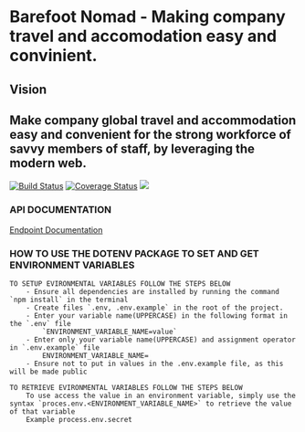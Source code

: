 # Barefoot Nomad - Making company travel and accomodation easy and convinient.

## Vision

Make company global travel and accommodation easy and convenient for the strong workforce of savvy members of staff, by leveraging the modern web.
---

[![Build Status](https://travis-ci.org/Devs-AA/Barefoot.svg?branch=stage)](https://travis-ci.org/Devs-AA/Barefoot)                       [![Coverage Status](https://coveralls.io/repos/github/Devs-AA/Barefoot/badge.svg?branch=stage)](https://coveralls.io/github/Devs-AA/Barefoot?branch=stage)        [![](https://img.shields.io/badge/Protected_by-Hound-a873d1.svg)](https://houndci.com)

### API DOCUMENTATION

[Endpoint Documentation](http://localhost:3000/api-docs/)

### HOW TO USE THE DOTENV PACKAGE TO SET AND GET ENVIRONMENT VARIABLES

    TO SETUP EVIRONMENTAL VARIABLES FOLLOW THE STEPS BELOW
        - Ensure all dependencies are installed by running the command `npm install` in the terminal
        - Create files `.env, .env.example` in the root of the project. 
        - Enter your variable name(UPPERCASE) in the following format in the `.env` file
            `ENVIRONMENT_VARIABLE_NAME=value`
        - Enter only your variable name(UPPERCASE) and assignment operator in `.env.example` file 
            ENVIRONMENT_VARIABLE_NAME=
        - Ensure not to put in values in the .env.example file, as this will be made public

    TO RETRIEVE EVIRONMENTAL VARIABLES FOLLOW THE STEPS BELOW
        To use access the value in an environment variable, simply use the syntax `proces.env.<ENVIRONMENT_VARIABLE_NAME>` to retrieve the value of that variable
        Example process.env.secret




